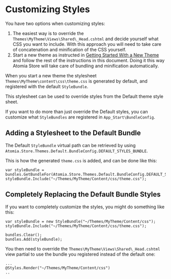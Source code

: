 ﻿Customizing Styles
==================

You have two options when customizing styles:

1. The easiest way is to override the `Themes\MyTheme\Views\Shared\_Head.cshtml` and decide yourself what CSS you want to include. With this approach you will need to take care of concatenation and minification of the CSS yourself.
2. Start a new theme as instructed in [Getting Started With a New Theme](getting-started-with-a-new-theme.md) and follow the rest of the instructions in this document. Doing it this way Atomia Store will take care of bundling and minification automatically.

When you start a new theme the stylesheet `Themes\MyTheme\content\css\theme.css` is generated by default, and registered with the default `StyleBundle`.

This stylesheet can be used to override styles from the Default theme style sheet.

If you want to do more than just override the Default styles, you can customize what `StyleBundles` are registered in `App_Start\BundleConfig`.


Adding a Stylesheet to the Default Bundle
-----------------------------------------

The Default `StyleBundle` virtual path can be retrieved by using `Atomia.Store.Themes.Default.BundleConfig.DEFAULT_STYLES_BUNDLE`.
 
This is how the generated `theme.css` is added, and can be done like this:

    var styleBundle = bundles.GetBundleFor(Atomia.Store.Themes.Default.BundleConfig.DEFAULT_STYLES_BUNDLE);
    styleBundle.Include("~/Themes/MyTheme/Content/css/theme.css");


Completely Replacing the Default Bundle Styles
----------------------------------------------

If you want to completely customize the styles, you might do something like this:
    
    var styleBundle = new StyleBundle("~/Themes/MyTheme/Content/css");
    styleBundle.Include("~/Themes/MyTheme/Content/css/theme.css");
    
    bundles.Clear();
    bundles.Add(styleBundle);


You then need to override the `Themes\MyTheme\Views\Shared\_Head.cshtml` view partial to use the bundle you registered instead of the default one:

    ...
    @Styles.Render("~/Themes/MyTheme/Content/css")
    ..
